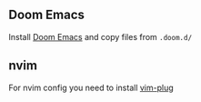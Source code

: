 
## Doom Emacs

Install [Doom Emacs](https://github.com/hlissner/doom-emacs) and copy files from `.doom.d/`

## nvim
For nvim config you need to install [vim-plug](https://github.com/junegunn/vim-plug)
